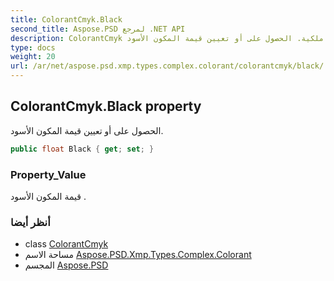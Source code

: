```yaml
---
title: ColorantCmyk.Black
second_title: Aspose.PSD لمرجع .NET API
description: ColorantCmyk ملكية. الحصول على أو تعيين قيمة المكون الأسود.
type: docs
weight: 20
url: /ar/net/aspose.psd.xmp.types.complex.colorant/colorantcmyk/black/
---
```

## ColorantCmyk.Black property

الحصول على أو تعيين قيمة المكون الأسود.

```csharp
public float Black { get; set; }
```

### Property_Value

قيمة المكون الأسود .

### أنظر أيضا

* class [ColorantCmyk](../)
* مساحة الاسم [Aspose.PSD.Xmp.Types.Complex.Colorant](../../colorantcmyk/)
* المجسم [Aspose.PSD](../../../)


